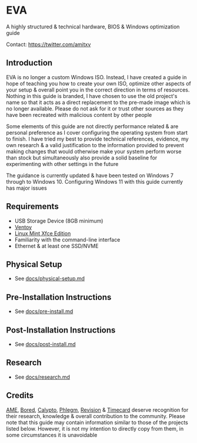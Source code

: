 # EVA

A highly structured & technical hardware, BIOS & Windows optimization guide

Contact: https://twitter.com/amitxv

## Introduction

EVA is no longer a custom Windows ISO. Instead, I have created a guide in hope of teaching you how to create your own ISO, optimize other aspects of your setup & overall point you in the correct direction in terms of resources. Nothing in this guide is branded, I have chosen to use the old project's name so that it acts as a direct replacement to the pre-made image which is no longer available. Please do not ask for it or trust other sources as they have been recreated with malicious content by other people

Some elements of this guide are not directly performance related & are personal preference as I cover configuring the operating system from start to finish. I have tried my best to provide technical references, evidence, my own research & a valid justification to the information provided to prevent making changes that would otherwise make your system perform worse than stock but simultaneously also provide a solid baseline for experimenting with other settings in the future

The guidance is currently updated & have been tested on Windows 7 through to Windows 10. Configuring Windows 11 with this guide currently has major issues

## Requirements

- USB Storage Device (8GB minimum)
- [Ventoy](https://github.com/ventoy/Ventoy/releases)
- [Linux Mint Xfce Edition](https://www.linuxmint.com/download.php)
- Familiarity with the command-line interface
- Ethernet & at least one SSD/NVME

## Physical Setup

- See [docs/physical-setup.md](./docs/physical-setup.md)

## Pre-Installation Instructions

- See [docs/pre-install.md](./docs/pre-install.md)

## Post-Installation Instructions

- See [docs/post-install.md](./docs/post-install.md)

## Research

- See [docs/research.md](./docs/research.md)

## Credits

[AME](https://ameliorated.info), [Bored](https://github.com/BoringBoredom/PC-Optimization-Hub), [Calypto](https://docs.google.com/document/d/1c2-lUJq74wuYK1WrA_bIvgb89dUN0sj8-hO3vqmrau4/edit), [Phlegm](https://twitter.com/getggos), [Revision](https://sites.google.com/view/meetrevision) & [Timecard](https://github.com/djdallmann/GamingPCSetup) deserve recognition for their research, knowledge & overall contribution to the community. Please note that this guide may contain information similar to those of the projects listed below. However, it is not my intention to directly copy from them, in some circumstances it is unavoidable
